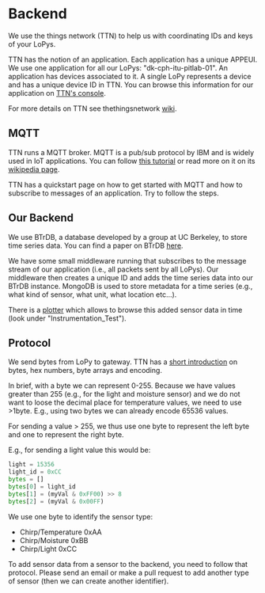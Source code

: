 # Backend

We use the things network (TTN) to help us with coordinating IDs and keys of your
LoPys.

TTN has the notion of an application. Each application has a unique APPEUI.
We use one application for all our LoPys:
"dk-cph-itu-pitlab-01". An application has devices associated to it. A single
LoPy represents a device and has a unique device ID in TTN.
You can browse this information for our application on [TTN's
console](https://console.thethingsnetwork.org/).

For more details on TTN see thethingsnetwork [wiki](https://www.thethingsnetwork.org/wiki).


## MQTT

TTN runs a MQTT broker. MQTT is a pub/sub protocol by IBM and is widely used in
IoT applications. You can follow [this
tutorial](http://www.hivemq.com/blog/mqtt-essentials-part-1-introducing-mqtt)
or read more on it on its [wikipedia page](https://en.wikipedia.org/wiki/MQTT).

TTN has a quickstart page on how to get started with MQTT and how to subscribe to
messages of an application.
Try to follow the steps.


## Our Backend

We use BTrDB, a database developed by a group at UC Berkeley, to store time
series data. You can find a paper on BTrDB
[here](https://www.usenix.org/conference/fast16/technical-sessions/presentation/andersen).

We have some small middleware running that subscribes to the message stream of
our application (i.e., all packets sent by all LoPys). Our middleware then
creates a unique ID and adds the time series data into our BTrDB instance.
MongoDB is used to store metadata for a time series (e.g., what kind of sensor,
what unit, what location etc...).

There is a [plotter](http://130.226.142.195) which allows to browse this added
sensor data in time (look under "Instrumentation_Test").


## Protocol

We send bytes from LoPy to gateway.
TTN has a [short
introduction](https://www.thethingsnetwork.org/docs/devices/bytes.html) on
bytes, hex numbers, byte arrays and encoding.

In brief, with a byte we can represent 0-255. Because we have values greater
than 255 (e.g., for the light and moisture sensor) and we do not want to loose
the decimal place for temperature values, we need to use >1byte.
E.g., using two bytes we can already encode 65536 values.

For sending a value > 255, we thus use one byte to represent the left byte
and one to represent the right byte.

E.g., for sending a light value this would be:

```python
light = 15356
light_id = 0xCC
bytes = []
bytes[0] = light_id
bytes[1] = (myVal & 0xFF00) >> 8
bytes[2] = (myVal & 0x00FF)
```

We use one byte to identify the sensor type:

- Chirp/Temperature   0xAA
- Chirp/Moisture      0xBB
- Chirp/Light         0xCC

To add sensor data from a sensor to the backend, you need to follow that protocol.
Please send an email or make a pull request to add another type of sensor (then
we can create another identifier).
